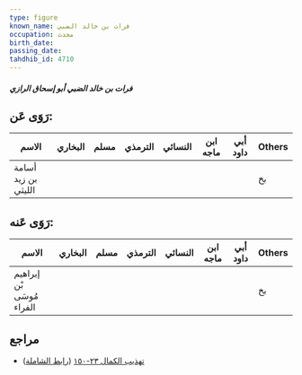 ```yaml
---
type: figure
known_name: فرات بن خالد الضبي
occupation: محدث
birth_date:
passing_date:
tahdhib_id: 4710
---
```

##### فرات بن خالد الضبي أبو إسحاق الرازي

## رَوَى عَن:
| الاسم               | البخاري | مسلم | الترمذي | النسائي | ابن ماجه | أبي داود | Others |
| ------------------- | ------- | ---- | ------- | ------- | -------- | -------- | ------ |
| أسامة بن زيد الليثي |         |      |         |         |          |          | بخ     |
## رَوَى عَنه:
| الاسم                     | البخاري | مسلم | الترمذي | النسائي | ابن ماجه | أبي داود | Others |
| ------------------------- | ------- | ---- | ------- | ------- | -------- | -------- | ------ |
| إبراهيم بْن مُوسَى الفراء |         |      |         |         |          |          | بخ     |
## مراجع
- [تهذيب الكمال ٢٣-١٥٠](obsidian://open?vault=Tahdhib-al-Kamal&file=Figures/٤٧١٠-فرات%20بن%20خالد%20الضبي%20أبو%20إسحاق%20الرازي) ([رابط الشاملة](https://shamela.ws/book/3722/12037))